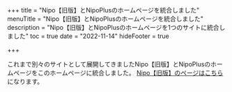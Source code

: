 +++
title = "Nipo【旧版】とNipoPlusのホームページを統合しました"
menuTitle = "Nipo【旧版】とNipoPlusのホームページを統合しました"
description = "Nipo【旧版】とNipoPlusのホームページを1つのサイトに統合しました"
toc = true
date = "2022-11-14"
hideFooter = true

+++

これまで別々のサイトとして展開してきましたNipo【旧版】とNipoPlusのホームページをこのホームページに統合しました。
[Nipo【旧版】のページはこちら](/legacy/about/quick/)になります。
